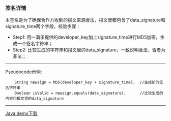 ### 签名详情 

 本签名是为了确保合作方收到的报文来源合法，报文里都包含了data_signature和signature_time两个字段，校验步骤：  
 *  Step1: 用一满乐提供的developer_key加上signature_time进行MD5加密，生成一个签名字符串；
 *  Step2: 比较生成的字符串和报文里的data_signature，一致说明合法，否者为非法；
 
---

 Pseudocode示例:
 ```
     String newsign = MD5(developer_key + signature_time);  //生成新的签名字符串
     Boolean isValid = newsign.equals(data_signature);      //比较生成的内容和报文里的data_signature
```

---

<a href=''>Java demo下载</a>

